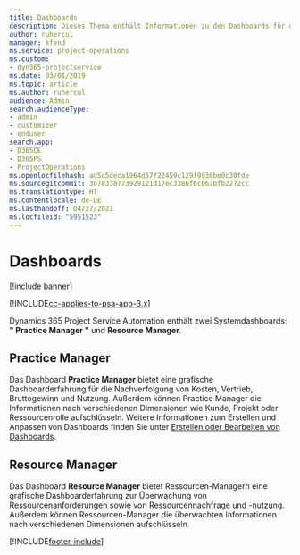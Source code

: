 ```yaml
---
title: Dashboards
description: Dieses Thema enthält Informationen zu den Dashboards für die Berichterstellung, die in Dynamics 365 Project Service Automation enthalten sind.
author: ruhercul
manager: kfend
ms.service: project-operations
ms.custom:
- dyn365-projectservice
ms.date: 03/01/2019
ms.topic: article
ms.author: ruhercul
audience: Admin
search.audienceType:
- admin
- customizer
- enduser
search.app:
- D365CE
- D365PS
- ProjectOperations
ms.openlocfilehash: ad5c5deca1964d57f22459c129f9936be0c30fde
ms.sourcegitcommit: 3d78338773929121d17ec3386f6cb67bfb2272cc
ms.translationtype: HT
ms.contentlocale: de-DE
ms.lasthandoff: 04/27/2021
ms.locfileid: "5951523"
---
```

# <a name="dashboards"></a>Dashboards

[!include [banner](../includes/psa-now-project-operations.md)]

[!INCLUDE[cc-applies-to-psa-app-3.x](../includes/cc-applies-to-psa-app-3x.md)]

Dynamics 365 Project Service Automation enthält zwei Systemdashboards: **" Practice Manager "** und **Resource Manager**.

## <a name="practice-manager"></a>Practice Manager 

Das Dashboard **Practice Manager** bietet eine grafische Dashboarderfahrung für die Nachverfolgung von Kosten, Vertrieb, Bruttogewinn und Nutzung. Außerdem können Practice Manager die Informationen nach verschiedenen Dimensionen wie Kunde, Projekt oder Ressourcenrolle aufschlüsseln. Weitere Informationen zum Erstellen und Anpassen von Dashboards finden Sie unter [Erstellen oder Bearbeiten von Dashboards](/dynamics365/customerengagement/on-premises/customize/create-edit-dashboards).

## <a name="resource-manager"></a>Resource Manager 

Das Dashboard **Resource Manager** bietet Ressourcen-Managern eine grafische Dashboarderfahrung zur Überwachung von Ressourcenanforderungen sowie von Ressourcennachfrage und -nutzung. Außerdem können Ressourcen-Manager die überwachten Informationen nach verschiedenen Dimensionen aufschlüsseln.


[!INCLUDE[footer-include](../includes/footer-banner.md)]